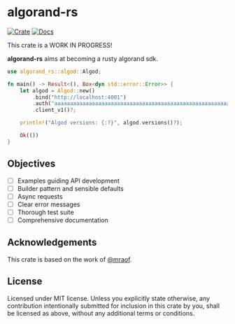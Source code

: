 # algorand-rs

[![Crate](https://meritbadge.herokuapp.com/algorand-rs)](https://crates.io/crates/algorand-rs)
[![Docs](https://docs.rs/paypal-rs/badge.svg)](https://docs.rs/algorand-rs)

This crate is a WORK IN PROGRESS!

**algorand-rs** aims at becoming a rusty algorand sdk.

```rust
use algorand_rs::algod::Algod;

fn main() -> Result<(), Box<dyn std::error::Error>> {
    let algod = Algod::new()
        .bind("http://localhost:4001")
        .auth("aaaaaaaaaaaaaaaaaaaaaaaaaaaaaaaaaaaaaaaaaaaaaaaaaaaaaaaaaaaaaaaa")
        .client_v1()?;

    println!("Algod versions: {:?}", algod.versions()?);

    Ok(())
}
```

## Objectives

- [ ] Examples guiding API development
- [ ] Builder pattern and sensible defaults
- [ ] Async requests
- [ ] Clear error messages
- [ ] Thorough test suite
- [ ] Comprehensive documentation

## Acknowledgements

This crate is based on the work of [@mraof](https://github.com/mraof/rust-algorand-sdk).

## License

Licensed under MIT license.
Unless you explicitly state otherwise, any contribution intentionally submitted for inclusion in this crate by you, shall be licensed as above, without any additional terms or conditions.
